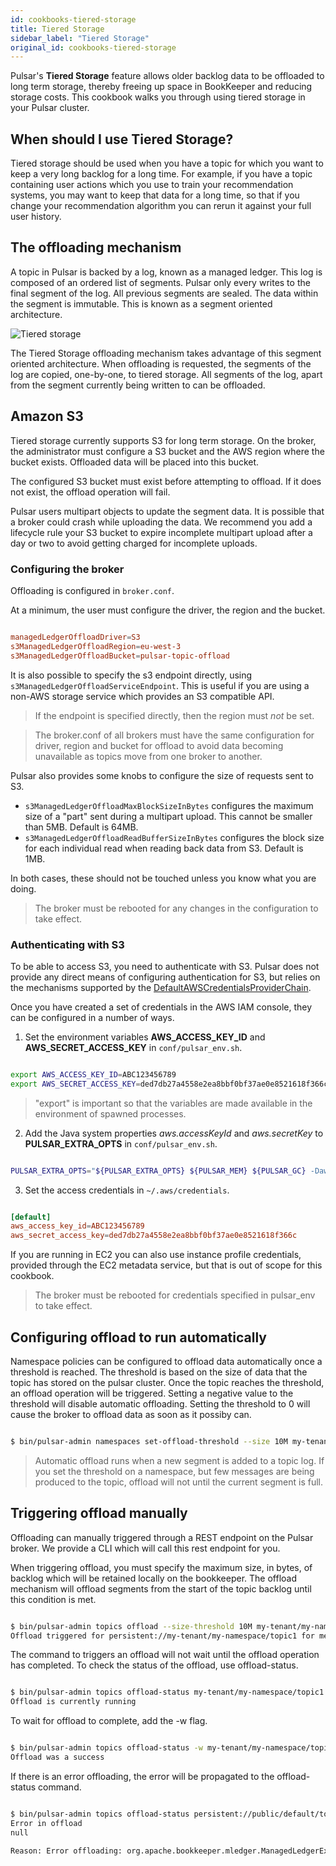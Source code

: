 ```yaml
---
id: cookbooks-tiered-storage
title: Tiered Storage
sidebar_label: "Tiered Storage"
original_id: cookbooks-tiered-storage
---
```


Pulsar's **Tiered Storage** feature allows older backlog data to be offloaded to long term storage, thereby freeing up space in BookKeeper and reducing storage costs. This cookbook walks you through using tiered storage in your Pulsar cluster.

## When should I use Tiered Storage?

Tiered storage should be used when you have a topic for which you want to keep a very long backlog for a long time. For example, if you have a topic containing user actions which you use to train your recommendation systems, you may want to keep that data for a long time, so that if you change your recommendation algorithm you can rerun it against your full user history.

## The offloading mechanism

A topic in Pulsar is backed by a log, known as a managed ledger. This log is composed of an ordered list of segments. Pulsar only every writes to the final segment of the log. All previous segments are sealed. The data within the segment is immutable. This is known as a segment oriented architecture.

![Tiered storage](/assets/pulsar-tiered-storage.png "Tiered Storage")

The Tiered Storage offloading mechanism takes advantage of this segment oriented architecture. When offloading is requested, the segments of the log are copied, one-by-one, to tiered storage. All segments of the log, apart from the segment currently being written to can be offloaded.

## Amazon S3

Tiered storage currently supports S3 for long term storage. On the broker, the administrator must configure a S3 bucket and the AWS region where the bucket exists. Offloaded data will be placed into this bucket.

The configured S3 bucket must exist before attempting to offload. If it does not exist, the offload operation will fail.

Pulsar users multipart objects to update the segment data. It is possible that a broker could crash while uploading the data. We recommend you add a lifecycle rule your S3 bucket to expire incomplete multipart upload after a day or two to avoid getting charged for incomplete uploads.

### Configuring the broker

Offloading is configured in ```broker.conf```. 

At a minimum, the user must configure the driver, the region and the bucket.

```conf

managedLedgerOffloadDriver=S3
s3ManagedLedgerOffloadRegion=eu-west-3
s3ManagedLedgerOffloadBucket=pulsar-topic-offload

```

It is also possible to specify the s3 endpoint directly, using `s3ManagedLedgerOffloadServiceEndpoint`. This is useful if you are using a non-AWS storage service which provides an S3 compatible API. 

> If the endpoint is specified directly, then the region must _not_ be set.

> The broker.conf of all brokers must have the same configuration for driver, region and bucket for offload to avoid data becoming unavailable as topics move from one broker to another.

Pulsar also provides some knobs to configure the size of requests sent to S3.

- `s3ManagedLedgerOffloadMaxBlockSizeInBytes` configures the maximum size of a "part" sent during a multipart upload. This cannot be smaller than 5MB. Default is 64MB.
- `s3ManagedLedgerOffloadReadBufferSizeInBytes` configures the block size for each individual read when reading back data from S3. Default is 1MB.

In both cases, these should not be touched unless you know what you are doing.

> The broker must be rebooted for any changes in the configuration to take effect.

### Authenticating with S3

To be able to access S3, you need to authenticate with S3. Pulsar does not provide any direct means of configuring authentication for S3, but relies on the mechanisms supported by the [DefaultAWSCredentialsProviderChain](https://docs.aws.amazon.com/AWSJavaSDK/latest/javadoc/com/amazonaws/auth/DefaultAWSCredentialsProviderChain.html).

Once you have created a set of credentials in the AWS IAM console, they can be configured in a number of ways.

1. Set the environment variables **AWS_ACCESS_KEY_ID** and **AWS_SECRET_ACCESS_KEY** in ```conf/pulsar_env.sh```.

```bash

export AWS_ACCESS_KEY_ID=ABC123456789
export AWS_SECRET_ACCESS_KEY=ded7db27a4558e2ea8bbf0bf37ae0e8521618f366c

```

> \"export\" is important so that the variables are made available in the environment of spawned processes.


2. Add the Java system properties *aws.accessKeyId* and *aws.secretKey* to **PULSAR_EXTRA_OPTS** in `conf/pulsar_env.sh`.

```bash

PULSAR_EXTRA_OPTS="${PULSAR_EXTRA_OPTS} ${PULSAR_MEM} ${PULSAR_GC} -Daws.accessKeyId=ABC123456789 -Daws.secretKey=ded7db27a4558e2ea8bbf0bf37ae0e8521618f366c -Dio.netty.leakDetectionLevel=disabled -Dio.netty.recycler.linkCapacity=1024"

```

3. Set the access credentials in ```~/.aws/credentials```.

```conf

[default]
aws_access_key_id=ABC123456789
aws_secret_access_key=ded7db27a4558e2ea8bbf0bf37ae0e8521618f366c

```

If you are running in EC2 you can also use instance profile credentials, provided through the EC2 metadata service, but that is out of scope for this cookbook.

> The broker must be rebooted for credentials specified in pulsar_env to take effect.

## Configuring offload to run automatically

Namespace policies can be configured to offload data automatically once a threshold is reached. The threshold is based on the size of data that the topic has stored on the pulsar cluster. Once the topic reaches the threshold, an offload operation will be triggered. Setting a negative value to the threshold will disable automatic offloading. Setting the threshold to 0 will cause the broker to offload data as soon as it possiby can.

```bash

$ bin/pulsar-admin namespaces set-offload-threshold --size 10M my-tenant/my-namespace

```

> Automatic offload runs when a new segment is added to a topic log. If you set the threshold on a namespace, but few messages are being produced to the topic, offload will not until the current segment is full.


## Triggering offload manually

Offloading can manually triggered through a REST endpoint on the Pulsar broker. We provide a CLI which will call this rest endpoint for you.

When triggering offload, you must specify the maximum size, in bytes, of backlog which will be retained locally on the bookkeeper. The offload mechanism will offload segments from the start of the topic backlog until this condition is met.

```bash

$ bin/pulsar-admin topics offload --size-threshold 10M my-tenant/my-namespace/topic1
Offload triggered for persistent://my-tenant/my-namespace/topic1 for messages before 2:0:-1

```

The command to triggers an offload will not wait until the offload operation has completed. To check the status of the offload, use offload-status.

```bash

$ bin/pulsar-admin topics offload-status my-tenant/my-namespace/topic1
Offload is currently running

```

To wait for offload to complete, add the -w flag.

```bash

$ bin/pulsar-admin topics offload-status -w my-tenant/my-namespace/topic1
Offload was a success

```

If there is an error offloading, the error will be propagated to the offload-status command.

```bash

$ bin/pulsar-admin topics offload-status persistent://public/default/topic1                                                                                                       
Error in offload
null

Reason: Error offloading: org.apache.bookkeeper.mledger.ManagedLedgerException: java.util.concurrent.CompletionException: com.amazonaws.services.s3.model.AmazonS3Exception: Anonymous users cannot initiate multipart uploads.  Please authenticate. (Service: Amazon S3; Status Code: 403; Error Code: AccessDenied; Request ID: 798758DE3F1776DF; S3 Extended Request ID: dhBFz/lZm1oiG/oBEepeNlhrtsDlzoOhocuYMpKihQGXe6EG8puRGOkK6UwqzVrMXTWBxxHcS+g=), S3 Extended Request ID: dhBFz/lZm1oiG/oBEepeNlhrtsDlzoOhocuYMpKihQGXe6EG8puRGOkK6UwqzVrMXTWBxxHcS+g=

```

